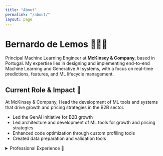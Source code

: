```yaml
---
title: "About"
permalink: "/about/"
layout: page
---
```


# Bernardo de Lemos 👨🏻‍💻

Principal Machine Learning Engineer at **McKinsey & Company**, based in Portugal. My expertise lies in designing and implementing end-to-end Machine Learning and Generative AI systems, with a focus on real-time predictions, features, and ML lifecycle management.

## Current Role & Impact 🎯
At McKinsey & Company, I lead the development of ML tools and systems that drive growth and pricing strategies in the B2B sector.

- Led the GenAI initiative for B2B growth
- Led architecture and development of ML tools for growth and pricing strategies
- Enhanced code optimization through custom profiling tools
- Created data preparation and validation tools

<details>
<summary>Professional Experience 💼</summary>

<h3>McKinsey & Company (2022-Present)</h3>
<p>Principal Machine Learning Engineer (Promoted from Senior mid 2024) | B2B Pricing & Growth</p>
<ul>
  <li>Led the GenAI initiative for B2B growth:
    <ul>
      <li>Developed foundational framework for serving GenAI capabilities</li>
      <li>Implemented GenAI approaches (workflows and agents) for business strategy</li>
    </ul>
  </li>
  <li>Led architecture and development of ML tools for growth and pricing strategies</li>
  <li>Designed and optimized multi-stage CI/CD pipelines
    <ul>
      <li>Implemented caching strategies and parallel job execution in GitHub Actions and CircleCI</li>
      <li>Created cost-effective CI/CD strategies through runner optimization and workflow refinement</li>
      <li>Implemented matrix testing across multiple Python versions and dependencies</li>
      <li>Automated ML model testing, validation, and deployment processes</li>
    </ul>
  </li>
  <li>Enhanced code optimization through custom profiling tools
    <ul>
      <li>Custom time-based profiler for code optimization</li>
      <li>Memory profiler integration for resource optimization</li>
      <li>Benchmarking framework for ML pipeline performance tracking</li>
    </ul>
  </li>
  <li>Created data preparation and validation tools:
    <ul>
      <li>Column mapping and type coercion</li>
      <li>CLI and programmatic interfaces</li>
    </ul>
  </li>
</ul>

<h3>Farfetch (2021-2022)</h3>
<p>Machine Learning Engineer | Recommendations</p>
<ul>
  <li>Architected real-time product recommendation system and migration from batch to stream processing.</li>
  <li>Developed ML models serving millions of users
    <ul>
      <li>Modular recommender models architecture</li>
      <li>Zero downtime model upgrades</li>
    </ul>
  </li>
  <li>Collaborated with cross-functional teams on recommendation strategies</li>
</ul>

<h3>QOMPLX (2019-2021)</h3>
<p>Quant Analyst | AI Capabilities</p>
<ul>
  <li>Designed No Code ML platform for model training and serving</li>
  <li>Developed quantitative finance ML pipelines</li>
  <li>Created ETL/ELT pipelines using Kafka, Spark, Avro, and Parquet</li>
  <li>Engineered real-time APIs in Scala and Akka</li>
</ul>

<h3>Banco de Portugal (2017-2018)</h3>
<p>Data Scientist | Microdata Research Lab</p>
<ul>
  <li>Developed multiple ML and data mining models for dataset cleansing, standardization and anomaly detection.</li>
  <li>Created a small compiler for analyzing the Stata programming language and its outputs.</li>
  <li>Implemented data obfuscation techniques to protect sensitive data.</li>
</ul>

<h3>JUMIA (2016)</h3>
<p>Software Engineer | Business Intelligence</p>
<ul>
  <li>Developed a data manipulation web application in Ruby on Rails to streamline data access and editing.</li>
  <li>Created SQL queries and conducted business intelligence analysis to provide valuable insights for decision-making.</li>
</ul>

<hr>

<h2>Technical Expertise 🛠️</h2>

<h3>Programming Languages</h3>
<ul>
  <li><strong>Advanced</strong>: Python</li>
  <li><strong>Intermediate</strong>: Rust, Go</li>
  <li><strong>Basic</strong>: Scala, Prolog</li>
</ul>

<h3>Machine Learning & Data Science</h3>
<ul>
  <li><strong>Frameworks</strong>: PyTorch, TensorFlow, Keras, scikit-learn, LangChain, llama-index</li>
  <li><strong>MLOps</strong>: MLflow, Transformers</li>
  <li><strong>Analysis</strong>: XGBoost, Pandas, Polars, Numpy</li>
  <li><strong>Vector Stores</strong>: PGVector, Redis</li>
</ul>

<h3>Backend Development & Asynchronous Programming</h3>
<ul>
  <li><strong>APIs</strong>: FastAPI and asyncio (Python), Actix-web and tokio (Rust)</li>
</ul>

<h3>Infrastructure & Tools</h3>
<ul>
  <li><strong>Cloud</strong>: Databricks, AWS</li>
  <li><strong>CI/CD</strong>: Docker, CircleCI, GitHub Actions</li>
  <li><strong>Data Processing</strong>: Kafka, Spark, Airflow</li>
  <li><strong>Databases</strong>: MongoDB, PostgreSQL, Redis</li>
</ul>

<div style="page-break-after: always;"></div>

<h2>Specialized Knowledge 🧠</h2>

<h3>Machine Learning Systems</h3>
<ul>
  <li>Real-time prediction serving and feature engineering</li>
  <li>MLOps and model lifecycle management</li>
  <li>Inference optimization</li>
  <li>Performance profiling and optimization</li>
  <li>Data validation and pipeline automation</li>
</ul>

<h3>GenAI Applications</h3>
<ul>
  <li>Agent and Workflow development</li>
  <li>Prompt engineering and optimization</li>
  <li>RAG systems development</li>
  <li>B2B applications of generative AI</li>
</ul>

<h3>Backend Development</h3>
<ul>
  <li>API design and implementation with FastAPI (Python) and Actix-web (Rust)</li>
  <li>Scalable, and performant systems for ML serving and data processing</li>
</ul>

<h3>Data Engineering</h3>
<ul>
  <li>Real-time streaming architectures</li>
  <li>Batch and streaming data processing</li>
  <li>Data validation and quality assurance</li>
  <li>ETL/ELT pipeline design and implementation</li>
</ul>

<h2>Languages 🗣️</h2>
<ul>
  <li><strong>Native</strong>: Portuguese</li>
  <li><strong>Fluent</strong>: English</li>
  <li><strong>Conversational</strong>: Spanish</li>
</ul>

</details>